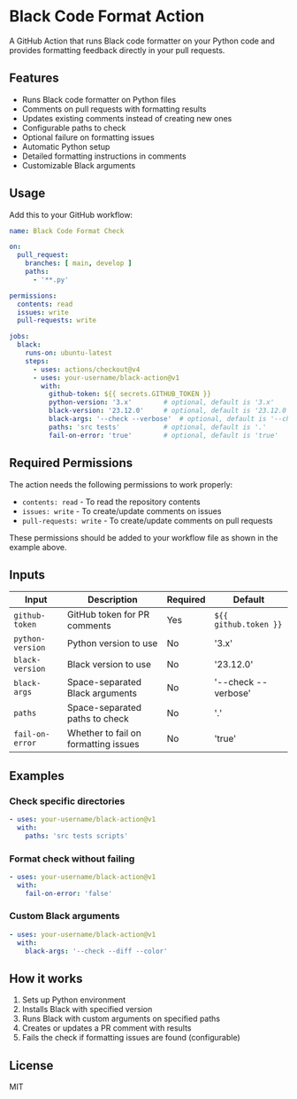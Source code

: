 # Black Code Format Action

A GitHub Action that runs Black code formatter on your Python code and provides formatting feedback directly in your pull requests.

## Features

- Runs Black code formatter on Python files
- Comments on pull requests with formatting results
- Updates existing comments instead of creating new ones
- Configurable paths to check
- Optional failure on formatting issues
- Automatic Python setup
- Detailed formatting instructions in comments
- Customizable Black arguments

## Usage

Add this to your GitHub workflow:

```yaml
name: Black Code Format Check

on:
  pull_request:
    branches: [ main, develop ]
    paths:
      - '**.py'

permissions:
  contents: read
  issues: write
  pull-requests: write

jobs:
  black:
    runs-on: ubuntu-latest
    steps:
      - uses: actions/checkout@v4
      - uses: your-username/black-action@v1
        with:
          github-token: ${{ secrets.GITHUB_TOKEN }}
          python-version: '3.x'        # optional, default is '3.x'
          black-version: '23.12.0'     # optional, default is '23.12.0'
          black-args: '--check --verbose'  # optional, default is '--check --verbose'
          paths: 'src tests'           # optional, default is '.'
          fail-on-error: 'true'        # optional, default is 'true'
```

## Required Permissions

The action needs the following permissions to work properly:
- `contents: read` - To read the repository contents
- `issues: write` - To create/update comments on issues
- `pull-requests: write` - To create/update comments on pull requests

These permissions should be added to your workflow file as shown in the example above.

## Inputs

| Input | Description | Required | Default |
|-------|-------------|----------|---------|
| `github-token` | GitHub token for PR comments | Yes | `${{ github.token }}` |
| `python-version` | Python version to use | No | '3.x' |
| `black-version` | Black version to use | No | '23.12.0' |
| `black-args` | Space-separated Black arguments | No | '--check --verbose' |
| `paths` | Space-separated paths to check | No | '.' |
| `fail-on-error` | Whether to fail on formatting issues | No | 'true' |

## Examples

### Check specific directories
```yaml
- uses: your-username/black-action@v1
  with:
    paths: 'src tests scripts'
```

### Format check without failing
```yaml
- uses: your-username/black-action@v1
  with:
    fail-on-error: 'false'
```

### Custom Black arguments
```yaml
- uses: your-username/black-action@v1
  with:
    black-args: '--check --diff --color'
```

## How it works

1. Sets up Python environment
2. Installs Black with specified version
3. Runs Black with custom arguments on specified paths
4. Creates or updates a PR comment with results
5. Fails the check if formatting issues are found (configurable)

## License

MIT
